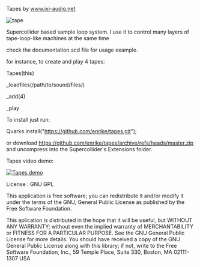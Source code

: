 Tapes by www.ixi-audio.net

![tape](https://github.com/enrike/tapes/blob/master/tape.png)

Supercollider based sample loop system. I use it to control many layers of tape-loop-like machines at the same time

check the documentation.scd file for usage example.

for instance, to create and play 4 tapes:

Tapes(this)

_loadfiles(/path/to/sound/files/)

_add(4)

_play


To install just run:

Quarks.install("https://github.com/enrike/tapes.git");

or download https://github.com/enrike/tapes/archive/refs/heads/master.zip and uncompress into the Supercollider's Extensions folder.

Tapes video demo:

[![Tapes demo](https://i9.ytimg.com/vi_webp/JTLaD4jMjrI/mqdefault.webp?sqp=CMzpk5oG&rs=AOn4CLBoaVZKE6wN8CwPZ2JNe3Q7QOoDVw)](https://youtu.be/JTLaD4jMjrI)


License : GNU GPL

This application is free software; you can redistribute it and/or modify it under the terms of the GNU, General Public License as published by the Free Software Foundation.

This aplication is distributed in the hope that it will be useful, but WITHOUT ANY WARRANTY; without even the implied warranty of MERCHANTABILITY or FITNESS FOR A PARTICULAR PURPOSE. See the GNU General Public License for more details. You should have received a copy of the GNU General Public License along with this library; if not, write to the Free Software Foundation, Inc., 59 Temple Place, Suite 330, Boston, MA 02111-1307 USA

